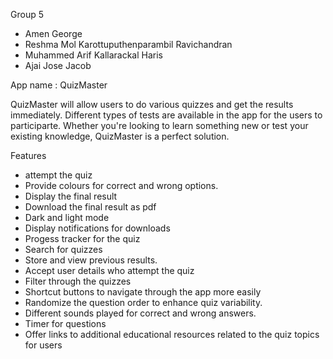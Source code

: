 Group 5

* Amen George
* Reshma Mol Karottuputhenparambil Ravichandran
* Muhammed Arif Kallarackal Haris
* Ajai Jose Jacob

App name : QuizMaster

QuizMaster will allow users to do various quizzes and get the results immediately. Different types of tests are available in the app for the users to participarte. Whether you're looking to learn something new or test your existing knowledge, QuizMaster is a perfect solution.

Features

* attempt the quiz
* Provide colours for correct and wrong options.
* Display the final result
* Download the final result as pdf
* Dark and light mode
* Display notifications for downloads
* Progess tracker for the quiz
* Search for quizzes
* Store and view previous results.
* Accept user details who attempt the quiz
* Filter through the quizzes
* Shortcut buttons to navigate through the app more easily
* Randomize the question order to enhance quiz variability.
* Different sounds played for correct and wrong answers.
* Timer for questions
* Offer links to additional educational resources related to the quiz topics for users